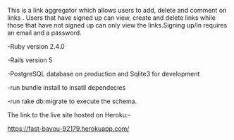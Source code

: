 
This is a link aggregator which allows users to add, delete and comment on links . Users that have signed up can view, create and delete links while those that have not signed up can only view the links.Signing up/in requires an email and a password.




-Ruby version 2.4.0

-Rails version 5

-PostgreSQL database on production and Sqlite3 for development


 -run bundle install to insatll dependecies

 -run rake db:migrate to execute the schema.

The link to the live site hosted on Heroku:-

https://fast-bayou-92179.herokuapp.com/
